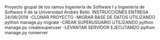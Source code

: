 Proyecto grupal de los ramos Ingeniería de Software I y Ingeniería de Software II de la Universidad Andrés Bello.
 INSTRUCCIONES ENTREGA 24/06/2019
  -CLONAR PROYECTO
  -MIGRAR BASE DE DATOS UTILIZANDO python manage.py migrate
  -CREAR SUPERUSUARIO UTILIZANDO python manage.py createsuperuser
  -LEVANTAR SERVIDOR EJECUTANDO python manage.py runserver
